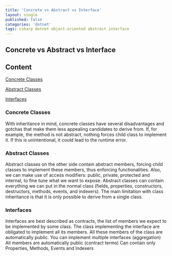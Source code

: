```yaml
---
title: 'Concrete vs Abstract vs Interface'
layout: single
published: false
categories: 'dotnet'
tags: csharp dotnet object-oriented abstract interface
---
```

## Concrete vs Abstract vs Interface

## Content

[Concrete Classes](#concrete-classes)

[Abstract Classes](#abstract-classes)

[Interfaces](#interfaces)

### Concrete Classes
With inheritance in mind, concrete classes have several disadvantages and gotchas that make them less appealing candidates to derive from. If, for example, the method is not abstract, nothing forces child class to implement it. If this is unintentional, it could lead to the runtime error.

### Abstract Classes
Abstract classes on the other side contain abstract members, forcing child classes to implement these members, thus enforcing functionalities. Also, we can make use of access modifiers: public, private, protected and internal, to fine tune what we want to expose.
Abstract classes can contain everything we can put in the normal class (fields, properties, constructors, destructors, methods, events, and indexers).
The main limitation with class inheritance is that it is only possible to derive from a single class. 

### Interfaces
Interfaces are best described as contracts, the list of members we expect to be implemented by some class. The class implementing the interface are obligated to implement all its members. All these members of the class are automatically public.
You can implement multiple interfaces (aggregation)
All members are automatically public (contract terms)
Can contain only Properties, Methods, Events and Indexers
